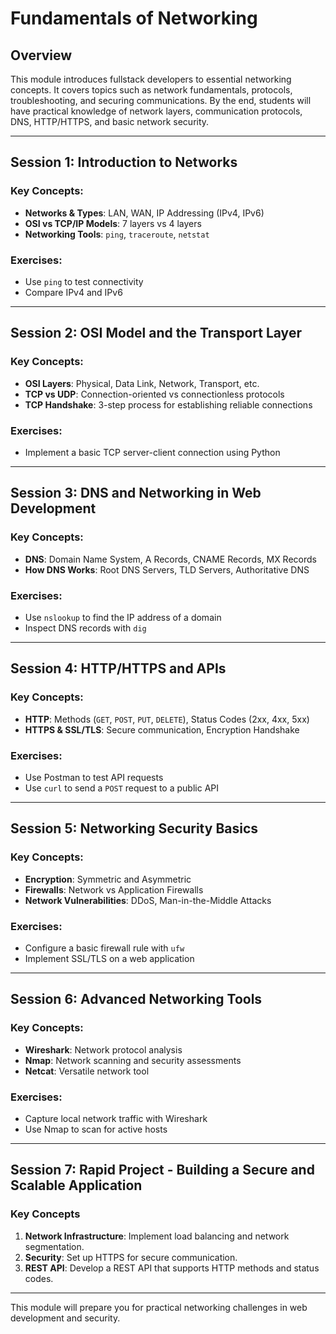 # Fundamentals of Networking

## Overview  
This module introduces fullstack developers to essential networking concepts. It covers topics such as network fundamentals, protocols, troubleshooting, and securing communications. By the end, students will have practical knowledge of network layers, communication protocols, DNS, HTTP/HTTPS, and basic network security.

---

## **Session 1: Introduction to Networks**

### Key Concepts:
- **Networks & Types**: LAN, WAN, IP Addressing (IPv4, IPv6)
- **OSI vs TCP/IP Models**: 7 layers vs 4 layers
- **Networking Tools**: `ping`, `traceroute`, `netstat`

### Exercises:
- Use `ping` to test connectivity
- Compare IPv4 and IPv6

---

## **Session 2: OSI Model and the Transport Layer**

### Key Concepts:
- **OSI Layers**: Physical, Data Link, Network, Transport, etc.
- **TCP vs UDP**: Connection-oriented vs connectionless protocols
- **TCP Handshake**: 3-step process for establishing reliable connections

### Exercises:
- Implement a basic TCP server-client connection using Python

---

## **Session 3: DNS and Networking in Web Development**

### Key Concepts:
- **DNS**: Domain Name System, A Records, CNAME Records, MX Records
- **How DNS Works**: Root DNS Servers, TLD Servers, Authoritative DNS

### Exercises:
- Use `nslookup` to find the IP address of a domain
- Inspect DNS records with `dig`

---

## **Session 4: HTTP/HTTPS and APIs**

### Key Concepts:
- **HTTP**: Methods (`GET`, `POST`, `PUT`, `DELETE`), Status Codes (2xx, 4xx, 5xx)
- **HTTPS & SSL/TLS**: Secure communication, Encryption Handshake

### Exercises:
- Use Postman to test API requests
- Use `curl` to send a `POST` request to a public API

---

## **Session 5: Networking Security Basics**

### Key Concepts:
- **Encryption**: Symmetric and Asymmetric
- **Firewalls**: Network vs Application Firewalls
- **Network Vulnerabilities**: DDoS, Man-in-the-Middle Attacks

### Exercises:
- Configure a basic firewall rule with `ufw`
- Implement SSL/TLS on a web application

---

## **Session 6: Advanced Networking Tools**

### Key Concepts:
- **Wireshark**: Network protocol analysis
- **Nmap**: Network scanning and security assessments
- **Netcat**: Versatile network tool

### Exercises:
- Capture local network traffic with Wireshark
- Use Nmap to scan for active hosts

---

## **Session 7: Rapid Project - Building a Secure and Scalable Application** 

### Key Concepts
1. **Network Infrastructure**: Implement load balancing and network segmentation.
2. **Security**: Set up HTTPS for secure communication.
3. **REST API**: Develop a REST API that supports HTTP methods and status codes.
---

This module will prepare you for practical networking challenges in web development and security.
